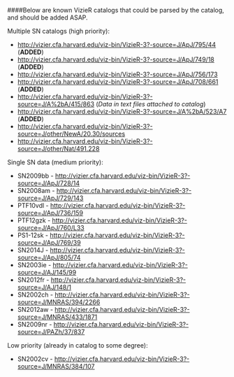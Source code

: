 ####Below are known VizieR catalogs that could be parsed by the catalog, and should be added ASAP. 

Multiple SN catalogs (high priority):
* http://vizier.cfa.harvard.edu/viz-bin/VizieR-3?-source=J/ApJ/795/44 (**ADDED**)
* http://vizier.cfa.harvard.edu/viz-bin/VizieR-3?-source=J/ApJ/749/18 (**ADDED**)
* http://vizier.cfa.harvard.edu/viz-bin/VizieR-3?-source=J/ApJ/756/173
* http://vizier.cfa.harvard.edu/viz-bin/VizieR-3?-source=J/ApJ/708/661 (**ADDED**)
* http://vizier.cfa.harvard.edu/viz-bin/VizieR-3?-source=J/A%2bA/415/863 (*Data in text files attached to catalog*)
* http://vizier.cfa.harvard.edu/viz-bin/VizieR-3?-source=J/A%2bA/523/A7 (**ADDED**)
* http://vizier.cfa.harvard.edu/viz-bin/VizieR-3?-source=J/other/NewA/20.30/sources
* http://vizier.cfa.harvard.edu/viz-bin/VizieR-3?-source=J/other/Nat/491.228

Single SN data (medium priority):
* SN2009bb - http://vizier.cfa.harvard.edu/viz-bin/VizieR-3?-source=J/ApJ/728/14
* SN2008am - http://vizier.cfa.harvard.edu/viz-bin/VizieR-3?-source=J/ApJ/729/143
* PTF10vdl - http://vizier.cfa.harvard.edu/viz-bin/VizieR-3?-source=J/ApJ/736/159
* PTF12gzk - http://vizier.cfa.harvard.edu/viz-bin/VizieR-3?-source=J/ApJ/760/L33
* PS1-12sk - http://vizier.cfa.harvard.edu/viz-bin/VizieR-3?-source=J/ApJ/769/39
* SN2014J - http://vizier.cfa.harvard.edu/viz-bin/VizieR-3?-source=J/ApJ/805/74
* SN2003ie - http://vizier.cfa.harvard.edu/viz-bin/VizieR-3?-source=J/AJ/145/99
* SN2012fr - http://vizier.cfa.harvard.edu/viz-bin/VizieR-3?-source=J/AJ/148/1
* SN2002ch - http://vizier.cfa.harvard.edu/viz-bin/VizieR-3?-source=J/MNRAS/394/2266
* SN2012aw - http://vizier.cfa.harvard.edu/viz-bin/VizieR-3?-source=J/MNRAS/433/1871
* SN2009nr - http://vizier.cfa.harvard.edu/viz-bin/VizieR-3?-source=J/PAZh/37/837

Low priority (already in catalog to some degree):
* SN2002cv - http://vizier.cfa.harvard.edu/viz-bin/VizieR-3?-source=J/MNRAS/384/107
